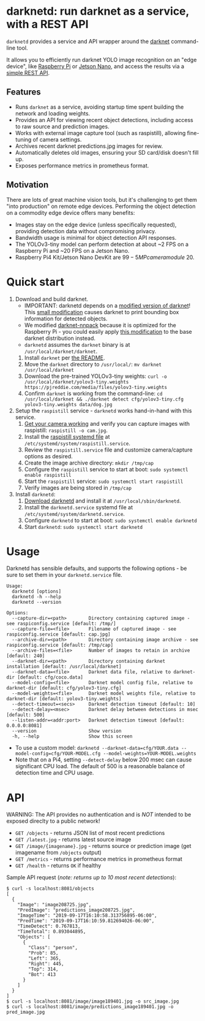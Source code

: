# darknetd: run darknet as a service, with a REST API
`darknetd` provides a service and API wrapper around the [darknet](https://pjreddie.com/darknet/) command-line tool.  

It allows you to efficiently run darknet YOLO image recognition on an "edge device", like [Raspberry Pi](https://www.raspberrypi.org/) or [Jetson Nano](https://www.nvidia.com/en-us/autonomous-machines/embedded-systems/jetson-nano/), and access the results via a [simple REST API](#api).

## Features
* Runs `darknet` as a service, avoiding startup time spent building the network and loading weights.
* Provides an API for viewing recent object detections, including access to raw source and prediction images.
* Works with external image capture tool (such as raspistill), allowing fine-tuning of camera settings.
* Archives recent darknet predictions.jpg images for review.
* Automatically deletes old images, ensuring your SD card/disk doesn't fill up.
* Exposes performance metrics in prometheus format.

## Motivation
There are lots of great machine vision tools, but it's challenging to get them "into production" on remote edge devices.  Performing the object detection on a commodity edge device offers many benefits:

* Images stay on the edge device (unless specifically requested), providing detection data without compromising privacy.
* Bandwidth usage is minimal for object detection API responses.
* The YOLOv3-tiny model can perform detection at about ~2 FPS on a Raspberry Pi and ~20 FPS on a Jetson Nano.
* Raspberry Pi4 Kit/Jetson Nano DevKit are $99 - 5MP camera module ~$20.

# Quick start

1. Download and build darknet.
   * IMPORTANT: darknetd depends on a [modified version of darknet](https://github.com/nmcclain/darknet-nnpack)!  This [small modification](https://github.com/nmcclain/darknet-nnpack/commit/9faadb17f6f14c2c1aefa578a7916e3e8a09950a) causes darknet to print bounding box information for detected objects.
   * We modified [darknet-nnpack](https://github.com/digitalbrain79/darknet-nnpack) because it is optimized for the Raspberry Pi - you could easily apply [this modification](https://github.com/nmcclain/darknet-nnpack/commit/9faadb17f6f14c2c1aefa578a7916e3e8a09950a) to the base darknet distribution instead.
   * `darknetd` assumes the `darknet` binary is at `/usr/local/darknet/darknet`.
   1. Install `darknet` per [the README](https://github.com/digitalbrain79/darknet-nnpack/blob/master/README.md).
   1. Move the `darknet` directory to `/usr/local/`: `mv darknet /usr/local/darknet`
   1. Download the pre-trained YOLOv3-tiny weights: `curl -o /usr/local/darknet/yolov3-tiny.weights https://pjreddie.com/media/files/yolov3-tiny.weights`
   1. Confirm `darknet` is working from the command-line: `cd /usr/local/darknet && ./darknet detect cfg/yolov3-tiny.cfg yolov3-tiny.weights data/dog.jpg`
1. Setup the `raspistill` service - `darknetd` works hand-in-hand with this service.
   1. [Get your camera working](https://projects.raspberrypi.org/en/projects/getting-started-with-picamera) and verify you can capture images with raspistill: `raspistill -o cam.jpg`.
   1. Install the [raspistill systemd file](etc/raspistill.service) at `/etc/systemd/system/raspistill.service`.
   1. Review the `raspistill.service` file and customize camera/capture options as desired.
   1. Create the image archive directory: `mkdir /tmp/cap`
   1. Configure the `raspistill` service to start at boot: `sudo systemctl enable raspistill`
   1. Start the `raspistill` service: `sudo systemctl start raspistill`
   1. Verify images are being stored in `/tmp/cap`
1. Install `darknetd`:
   1. [Download darknetd](../../releases) and install it at `/usr/local/sbin/darknetd`.
   1. Install the `darknetd.service` systemd file at `/etc/systemd/system/darknetd.service`.
   1. Configure `darknetd` to start at boot: `sudo systemctl enable darknetd`
   1. Start `darknetd`: `sudo systemctl start darknetd`

# Usage
Darknetd has sensible defaults, and supports the following options - be sure to set them in your `darknetd.service` file.

```shell
Usage:
  darknetd [options]
  darknetd -h --help
  darknetd --version

Options:
  --capture-dir=<path>        Directory containing captured image - see raspiconfig.service [default: /tmp/]
  --capture-file=<file>       Filename of captured image - see raspiconfig.service [default: cap.jpg]
  --archive-dir=<path>        Directory containing image archive - see raspiconfig.service [default: /tmp/cap]
  --archive-files=<file>      Number of images to retain in archive [default: 240]
  --darknet-dir=<path>        Directory containing darknet installation [default: /usr/local/darknet]
  --darknet-data=<file>       Darknet data file, relative to darknet-dir [default: cfg/coco.data]
  --model-config=<file>       Darknet model config file, relative to darknet-dir [default: cfg/yolov3-tiny.cfg]
  --model-weights=<file>      Darknet model weights file, relative to darknet-dir [default: yolov3-tiny.weights]
  --detect-timeout=<secs>     Darknet detection timeout [default: 10]
  --detect-delay=<msec>       Darknet delay between detections in msec [default: 500]
  --listen-addr=<addr:port>   Darknet detection timeout [default: 0.0.0.0:8081]
  --version                   Show version
  -h, --help                  Show this screen
```

* To use a custom model: `darknetd --darknet-data=cfg/YOUR.data --model-config=cfg/YOUR-MODEL.cfg --model-weights=YOUR-MODEL.weights`
* Note that on a Pi4, setting `--detect-delay` below 200 msec can cause significant CPU load.  The default of 500 is a reasonable balance of detection time and CPU usage.

# API

WARNING: The API provides no authentication and is *NOT* intended to be exposed direclty to a public network!

* `GET /objects` - returns JSON list of most recent predictions
* `GET /latest.jpg` - returns latest source image
* `GET /image/{imagename}.jpg` - returns source or prediction image (get imagename from `/objects` output)
* `GET /metrics` - returns performance metrics in prometheus format
* `GET /health` - returns `OK` if healthy

Sample API request (*note: returns up to 10 most recent detections*):
```shell
$ curl -s localhost:8081/objects
[
  {
    "Image": "image208725.jpg",
    "PredImage": "predictions_image208725.jpg",
    "ImageTime": "2019-09-17T16:10:58.313756895-06:00",
    "PredTime": "2019-09-17T16:10:59.812694026-06:00",
    "TimeDetect": 0.767813,
    "TimeTotal": 0.893044895,
    "Objects": [
      {
        "Class": "person",
        "Prob": 85,
        "Left": 365,
        "Right": 445,
        "Top": 314,
        "Bot": 413
      }
    ]
  }
]
$ curl -s localhost:8081/image/image189401.jpg -o src_image.jpg
$ curl -s localhost:8081/image/predictions_image189401.jpg -o pred_image.jpg
```
